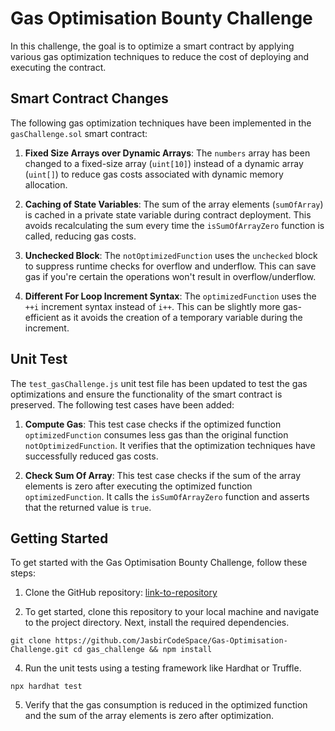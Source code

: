 # Gas Optimisation Bounty Challenge

In this challenge, the goal is to optimize a smart contract by applying various gas optimization techniques to reduce the cost of deploying and executing the contract.

## Smart Contract Changes

The following gas optimization techniques have been implemented in the `gasChallenge.sol` smart contract:

1. **Fixed Size Arrays over Dynamic Arrays**: The `numbers` array has been changed to a fixed-size array (`uint[10]`) instead of a dynamic array (`uint[]`) to reduce gas costs associated with dynamic memory allocation.

2. **Caching of State Variables**: The sum of the array elements (`sumOfArray`) is cached in a private state variable during contract deployment. This avoids recalculating the sum every time the `isSumOfArrayZero` function is called, reducing gas costs.

3. **Unchecked Block**: The `notOptimizedFunction` uses the `unchecked` block to suppress runtime checks for overflow and underflow. This can save gas if you're certain the operations won't result in overflow/underflow.

4. **Different For Loop Increment Syntax**: The `optimizedFunction` uses the `++i` increment syntax instead of `i++`. This can be slightly more gas-efficient as it avoids the creation of a temporary variable during the increment.

## Unit Test

The `test_gasChallenge.js` unit test file has been updated to test the gas optimizations and ensure the functionality of the smart contract is preserved. The following test cases have been added:

1. **Compute Gas**: This test case checks if the optimized function `optimizedFunction` consumes less gas than the original function `notOptimizedFunction`. It verifies that the optimization techniques have successfully reduced gas costs.

2. **Check Sum Of Array**: This test case checks if the sum of the array elements is zero after executing the optimized function `optimizedFunction`. It calls the `isSumOfArrayZero` function and asserts that the returned value is `true`.

## Getting Started

To get started with the Gas Optimisation Bounty Challenge, follow these steps:

1. Clone the GitHub repository: [link-to-repository](https://github.com/JasbirCodeSpace/Gas-Optimisation-Challenge)

2. To get started, clone this repository to your local machine and navigate to the project directory. Next, install the required dependencies.

` git clone https://github.com/JasbirCodeSpace/Gas-Optimisation-Challenge.git
cd gas_challenge && npm install
`

4. Run the unit tests using a testing framework like Hardhat or Truffle.

`npx hardhat test`

5. Verify that the gas consumption is reduced in the optimized function and the sum of the array elements is zero after optimization.
